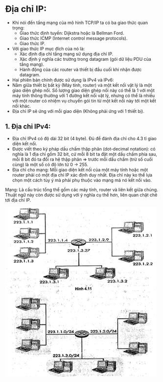 # Địa chỉ IP:
- Khi nói đến tầng mạng của mô hình TCP/IP ta có ba giao thức quan trọng:
  - Giao thức định tuyến: Dijkstra hoặc là Bellman Ford.
  - Giao thức ICMP (Internet control message protocols).
  - Giao thức IP.
- Với giao thức IP mục đích của nó là:
  - Xác định địa chỉ tầng mạng sử dụng địa chỉ IP.
  - Xác định ý nghĩa các trường trong datagram (gói dữ liệu PDU của tầng mạng).
  - Hành động của các router và thiết bị đầu cuối khi nhận được datagram.
- Hai phiên bản chính được sử dụng là IPv4 và IPv6:
- Nằm giữa thiết bị bất kỳ (Máy tính, router) và một kết nối vật lý là một giao diện ghép nối. Số lượng giao diện ghép nối này có thể là 1 với một máy tính thông thường với 1 đường kết nối vật lý, nhưng có thể là nhiều với một router có nhiệm vụ chuyển gói tin từ một kết nối này tới một kết nối khác.
- Địa chỉ IP sẽ ứng với mỗi giao diện (Không phải ứng với 1 thiết bị). 

## 1. Địa chỉ IPv4:
- Địa chỉ IPv4 có độ dài 32 bit (4 byte). Đủ để đánh địa chỉ cho 4.3 tỉ giao diện kết nối.
- Được viết theo ký pháp dấu chấm thập phân (dot-decimal notation): có nghĩa là 1 địa chỉ gồm 32 bit, cứ mỗi 8 bit ta đặt một dấu chấm phía sau, mỗi 8 bit đó ta đổi ra hệ thập phân => trước mỗi dấu chấm (trừ số cuối cùng) là một số có độ lớn từ 0 -> 255.
- Địa chỉ cho mạng: Mỗi giao diện kết nối của một máy tính hoặc một router phải có một địa chỉ IP xác định duy nhất. Địa chỉ này ko thể lựa chọn một cách tùy ý mà phải phụ thuộc vào mạng mà nó kết nối vào. 

Mạng: Là cấu trúc tổng thể gồm các máy tính, router và liên kết giữa chúng. Thuật ngữ này còn được sử dụng với ý nghĩa cụ thể hơn, liên quan chặt chẽ tới địa chỉ IP.

![IPv4](docs/pics/28_IPv4.png)

